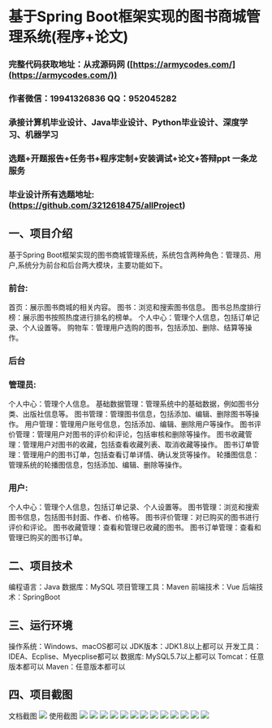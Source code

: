 基于Spring Boot框架实现的图书商城管理系统(程序+论文)
=
###  完整代码获取地址：从戎源码网 ([https://armycodes.com/](https://armycodes.com/))
###  作者微信：19941326836  QQ：952045282 
###  承接计算机毕业设计、Java毕业设计、Python毕业设计、深度学习、机器学习
###  选题+开题报告+任务书+程序定制+安装调试+论文+答辩ppt 一条龙服务
###  毕业设计所有选题地址:(https://github.com/3212618475/allProject)


一、项目介绍
---
基于Spring Boot框架实现的图书商城管理系统，系统包含两种角色：管理员、用户,系统分为前台和后台两大模块，主要功能如下。

### 前台:
首页：展示图书商城的相关内容。
图书：浏览和搜索图书信息。
图书总热度排行榜：展示图书按照热度进行排名的榜单。
个人中心：管理个人信息，包括订单记录、个人设置等。
购物车：管理用户选购的图书，包括添加、删除、结算等操作。


### 后台
### 管理员:
个人中心：管理个人信息。
基础数据管理：管理系统中的基础数据，例如图书分类、出版社信息等。
图书管理：管理图书信息，包括添加、编辑、删除图书等操作。
用户管理：管理用户账号信息，包括添加、编辑、删除用户等操作。
图书评价管理：管理用户对图书的评价和评论，包括审核和删除等操作。
图书收藏管理：管理用户对图书的收藏，包括查看收藏列表、取消收藏等操作。
图书订单管理：管理用户的图书订单，包括查看订单详情、确认发货等操作。
轮播图信息：管理系统的轮播图信息，包括添加、编辑、删除等操作。
  
### 用户:
个人中心：管理个人信息，包括订单记录、个人设置等。
图书管理：浏览和搜索图书信息，包括图书封面、作者、价格等。
图书评价管理：对已购买的图书进行评价和评论。
图书收藏管理：查看和管理已收藏的图书。
图书订单管理：查看和管理已购买的图书订单。


  
二、项目技术
---
编程语言：Java
数据库：MySQL
项目管理工具：Maven
前端技术：Vue
后端技术：SpringBoot

三、运行环境
---
操作系统：Windows、macOS都可以
JDK版本：JDK1.8以上都可以
开发工具：IDEA、Ecplise、Myecplise都可以
数据库: MySQL5.7以上都可以
Tomcat：任意版本都可以
Maven：任意版本都可以

四、项目截图
---
文档截图
![](limage/2.png)
使用截图
![](image/1.png)
![](image/2.png)
![](image/3.png)
![](image/4.png)
![](image/5.png)
![](image/6.png)
![](image/7.png)
![](image/8.png)
![](image/9.png)
![](image/10.png)
![](image/11.png)
![](image/12.png)
![](image/13.png)
